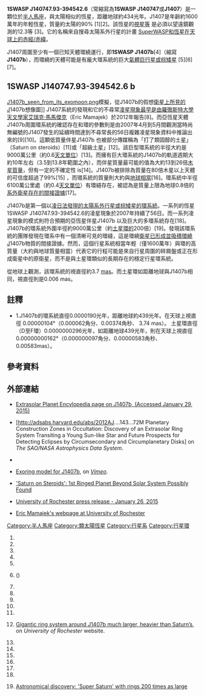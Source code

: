 **1SWASP J140747.93-394542.6**（常縮寫為**1SWASP
J140747**或**J1407**）是一顆位於[半人馬座](https://zh.wikipedia.org/wiki/半人馬座 "wikilink")，與太陽相似的恆星，距離地球約434光年。J1407是年齡約1600萬年的年輕恆星，質量約太陽的90%
\[1\]\[2\]。該恆星的[視星等](https://zh.wikipedia.org/wiki/視星等 "wikilink")
是必須以望遠鏡觀測的12.3等 \[3\]。它的名稱來自搜尋太陽系外行星的計畫
[SuperWASP和恆星在天球上的](../Page/超廣角尋找行星.md "wikilink")[赤經/赤緯](https://zh.wikipedia.org/wiki/赤道坐標系統 "wikilink")。

J1407周圍至少有一個已知天體環繞運行，即**1SWASP J1407b**\[4\]（縮寫
**J1407b**），而環繞的天體可能是有龐大環系統的巨大[氣體巨行星或](https://zh.wikipedia.org/wiki/氣體巨行星 "wikilink")[棕矮星](../Page/棕矮星.md "wikilink")
\[5\]\[6\]\[7\]。

## 1SWASP J140747.93-394542.6 b

[J1407b_seen_from_its_exomoon.png](https://zh.wikipedia.org/wiki/File:J1407b_seen_from_its_exomoon.png "fig:J1407b_seen_from_its_exomoon.png")模擬，從J1407b的假想[衛星上所見的J](../Page/衛星.md "wikilink")1407b想像圖\]\]
J1407系統的發現和它的不尋常[凌星現象最早是由](../Page/凌_\(天體\).md "wikilink")[羅徹斯特大學天文學家](../Page/羅徹斯特大學.md "wikilink")[艾瑞克·馬馬傑克](https://zh.wikipedia.org/wiki/艾瑞克·馬馬傑克 "wikilink")（Eric
Mamajek）於2012年報告\[8\]。而亞恆星天體J1407b周圍環系統的確認存在和環的參數則是由2007年4月到5月間觀測當時尚無編號的J1407發生的延續時間達到不尋常長的56日複雜凌星現象資料中推論出來的\[9\]\[10\]。這顆低質量伴星J1407b
也被部分傳媒稱為「打了類固醇的土星」（Saturn on
steroids）\[11\]或「超級土星」\[12\]。該巨型環系統的半徑大約是9000萬公里（約0.6[天文單位](../Page/天文單位.md "wikilink")）\[13\]。而擁有巨大環系統的J1407b的軌道週期大約10年左右（3.5到13.8年範圍之內），而伴星質量最可能的值為大約13到26倍[木星質量](https://zh.wikipedia.org/wiki/木星質量 "wikilink")，但有一定的不確定性
is\[14\]。J1407b被排除為質量在80倍木星以上天體的可信度超過了99%\[15\]
，而環系統的質量則大約與[地球相當](../Page/地球.md "wikilink")\[16\]。環系統中半徑6100萬公里處（約0.4[天文單位](../Page/天文單位.md "wikilink")）有環縫存在，被認為是質量上限為地球0.8倍的[系外衛星存在的間接證據](../Page/系外衛星.md "wikilink")\[17\]。

J1407b是第一個以[凌日法發現的](https://zh.wikipedia.org/wiki/凌日法 "wikilink")[太陽系外行星或](../Page/太陽系外行星.md "wikilink")[棕矮星的](../Page/棕矮星.md "wikilink")[環系統](../Page/行星环.md "wikilink")。一系列的恆星1SWASP
J140747.93-394542.6的凌星現象於2007年持續了56日。而一系列凌星現象的模式則符合預期的亞恆星伴星J1407b
以及巨大的多環系統存在\[18\]。J1407b的環系統外圍半徑約9000萬公里（約[土星環的](../Page/土星環.md "wikilink")200倍）\[19\]。發現該環系統的團隊發現在環系中有一個清晰可見的環縫，這是環繞[衛星已形成並吸積環繞J](../Page/系外衛星.md "wikilink")1407b物質的間接證據。然而，這個行星系統相當年輕（僅1600萬年）與環的高質量（大約與地球質量相當）代表它的行程可能是來自行星周圍的碎屑盤或正在形成衛星中的原衛星，而不是與土星環類似的長期存在的穩定行星環系統。

從地球上觀測，該環系統的視直徑約3.7
[mas](https://zh.wikipedia.org/wiki/角秒 "wikilink")。而土星環如距離地球與J1407b相同，視直徑則是0.006
mas。

## 註釋

  -
    1\.J1407b的環系統直徑0.0000190光年，距離地球約439光年。在天球上視直徑
    0.00000104°（0.000062角分、0.00374角秒、 3.74 mas）。
    土星環直徑（D至F環）0.0000000296光年，如距離地球439光年，則在天球上視直徑0.00000000162°（0.000000097角分、0.00000583角秒、0.00583mas）。

## 參考資料

## 外部連結

  - [Extrasolar Planet Encylopedia page on J1407b, (Accessed
    January 29, 2015)](http://exoplanet.eu/catalog/1swasp_j1407_b/)

  - \[<http://adsabs.harvard.edu/abs/2012AJ>....143...72M Planetary
    Construction Zones in Occultation: Discovery of an Extrasolar Ring
    System Transiting a Young Sun-like Star and Future Prospects for
    Detecting Eclipses by Circumsecondary and Circumplanetary Disks\] on
    *The SAO/NASA Astrophysics Data System*.

  -
  - [Exoring model for J1407b](http://vimeo.com/117757625), on
    *[Vimeo](../Page/Vimeo.md "wikilink")*.

  - ['Saturn on Steroids': 1st Ringed Planet Beyond Solar System
    Possibly
    Found](http://www.space.com/14219-strange-rings-saturn-steroids-deep-space-aas219.html)

  - [University of Rochester press release -
    January 26, 2015](http://www.rochester.edu/newscenter/gigantic-ring-system-around-j1407b/)

  - [Eric Mamajek's webpage at University of
    Rochester](http://www.pas.rochester.edu/~emamajek/index.html)

[Category:半人馬座](https://zh.wikipedia.org/wiki/Category:半人馬座 "wikilink")
[Category:類太陽恆星](https://zh.wikipedia.org/wiki/Category:類太陽恆星 "wikilink")
[Category:行星系](https://zh.wikipedia.org/wiki/Category:行星系 "wikilink")
[Category:行星環](https://zh.wikipedia.org/wiki/Category:行星環 "wikilink")

1.

2.

3.
4.
5.
6.   ()

7.

8.
9.
10.
11.

12. [Gigantic ring system around J1407b much larger, heavier than
    Saturn’s](https://www.rochester.edu/newscenter/gigantic-ring-system-around-j1407b/),
    on *University of Rochester* website.

13.
14.
15.
16.
17.
18.
19. [Astronomical discovery: 'Super Saturn' with rings 200 times as
    large](http://www.cnn.com/2015/01/28/tech/giant-planetary-ring-system/index.html)
